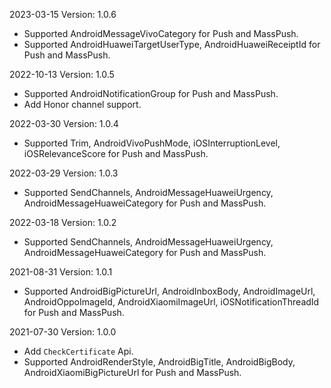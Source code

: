 2023-03-15 Version: 1.0.6
- Supported AndroidMessageVivoCategory for Push and MassPush.
- Supported AndroidHuaweiTargetUserType, AndroidHuaweiReceiptId for Push and MassPush.

2022-10-13 Version: 1.0.5
- Supported AndroidNotificationGroup for Push and MassPush.
- Add Honor channel support.

2022-03-30 Version: 1.0.4
- Supported Trim, AndroidVivoPushMode, iOSInterruptionLevel, iOSRelevanceScore for Push and MassPush.

2022-03-29 Version: 1.0.3
- Supported SendChannels, AndroidMessageHuaweiUrgency, AndroidMessageHuaweiCategory for Push and MassPush.

2022-03-18 Version: 1.0.2
- Supported SendChannels, AndroidMessageHuaweiUrgency, AndroidMessageHuaweiCategory for Push and MassPush.

2021-08-31 Version: 1.0.1
- Supported AndroidBigPictureUrl, AndroidInboxBody, AndroidImageUrl, AndroidOppoImageId, AndroidXiaomiImageUrl, iOSNotificationThreadId for Push and MassPush.

2021-07-30 Version: 1.0.0
- Add `CheckCertificate` Api.
- Supported AndroidRenderStyle, AndroidBigTitle, AndroidBigBody, AndroidXiaomiBigPictureUrl for Push and MassPush.

